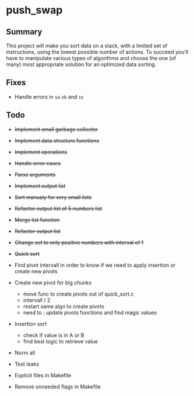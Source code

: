 # push_swap

## Summary
This project will make you sort data on a stack, with a limited set of instructions, using the lowest possible number of actions. To succeed you’ll have to manipulate various types of algorithms and choose the one (of many) most appropriate solution for an optimized data sorting.

## Fixes

- Handle errors in `sa` `sb` and `ss`

## Todo

- ~~Implement small garbage collector~~
- ~~Implement data structure functions~~
- ~~Implement operations~~
- ~~Handle error cases~~
- ~~Parse arguments~~
- ~~Implement output list~~
- ~~Sort manualy for very small lists~~
- ~~Refactor output list of 5 numbers list~~
- ~~Merge list function~~
- ~~Refactor output list~~
- ~~Change set to only positive numbers with interval of 1~~
- ~~Quick sort~~

- Find pivot intervall in order to know if we need to apply insertion or create new pivots

- Create new pivot for big chunks
	- move func to create pivots out of quick_sort.c
	- intervall / 2
	- restart same algo to create pivots
	- need to : update pivots functions and find magic values

- Insertion sort
	- check if value is in A or B
	- find best logic to retrieve value

- Norm all
- Test leaks

- Explicit files in Makefile
- Remove unneeded flags in Makefile
